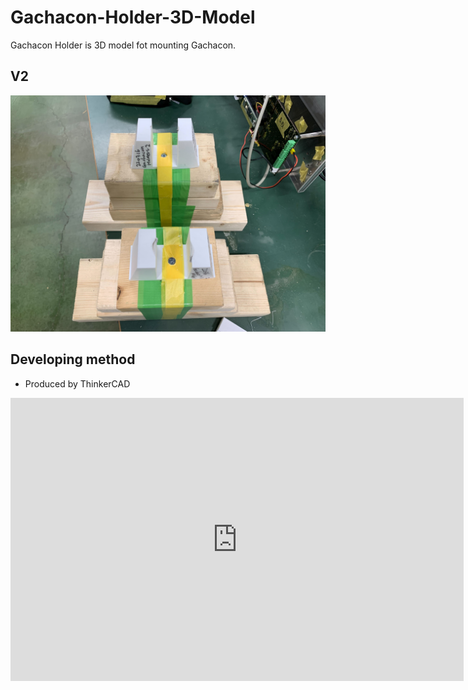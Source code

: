 # Gachacon-Holder-3D-Model
Gachacon Holder is 3D model fot mounting Gachacon.

## V2
![Gachacon Holder V2](/v2/CE3_gachacon_holder-v2-1_0.jpg)

## Developing method
- Produced by ThinkerCAD

<iframe width="725" height="453" src="https://www.tinkercad.com/embed/jFFhvYrI8Tl?editbtn=1" frameborder="0" marginwidth="0" marginheight="0" scrolling="no"></iframe>
